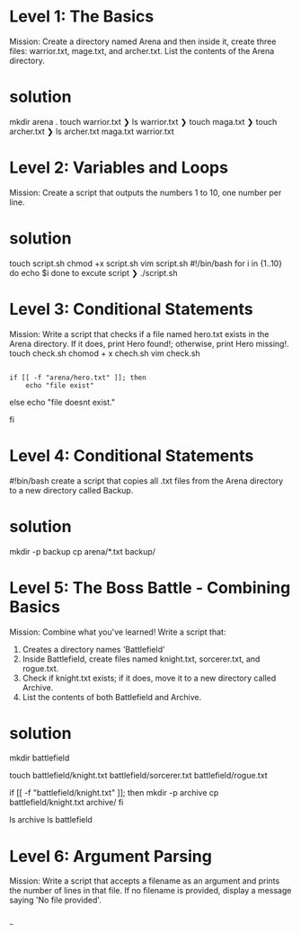 # Level 1: The Basics
Mission: Create a directory named Arena and then inside it, create three files: warrior.txt, mage.txt, and archer.txt. List the contents of the Arena directory.
# solution
mkdir arena . touch warrior.txt
❯ ls
warrior.txt
❯ touch maga.txt
❯ touch archer.txt
❯ ls
archer.txt  maga.txt  warrior.txt

# Level 2: Variables and Loops

Mission: Create a script that outputs the numbers 1 to 10, one number per line.

# solution
touch script.sh
chmod +x script.sh
vim script.sh 
#!/bin/bash
for i in {1..10}
do
    echo $i
done
to excute script 
❯ ./script.sh

# Level 3: Conditional Statements

Mission: Write a script that checks if a file named hero.txt exists in the Arena directory. If it does, print Hero found!; otherwise, print Hero missing!.
touch check.sh 
chomod + x chech.sh 
vim check.sh 

                                                                                                                 if [[ -f "arena/hero.txt" ]]; then
        echo "file exist"

else
        echo "file doesnt exist."

fi

# Level 4: Conditional Statements


#!bin/bash 
create a script that copies all .txt files from the Arena directory to a new directory called Backup.
# solution 
mkdir -p backup
cp arena/*.txt backup/

# Level 5: The Boss Battle - Combining Basics

Mission: Combine what you've learned! Write a script that:

1. Creates a directory names 'Battlefield'
2. Inside Battlefield, create files named knight.txt, sorcerer.txt, and rogue.txt.
3. Check if knight.txt exists; if it does, move it to a new directory called Archive.
4. List the contents of both Battlefield and Archive.

# solution 
mkdir  battlefield

touch battlefield/knight.txt  battlefield/sorcerer.txt battlefield/rogue.txt

if [[ -f "battlefield/knight.txt" ]]; then
        mkdir -p archive
        cp battlefield/knight.txt archive/
fi

ls archive
ls battlefield

# Level 6: Argument Parsing

Mission: Write a script that accepts a filename as an argument and prints the number of lines in that file. If no filename is provided, display a message saying 'No file provided'.


                                                                                                               ~               
